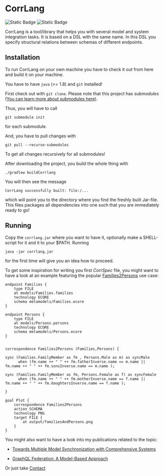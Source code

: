 # CorrLang 
![Static Badge](https://img.shields.io/badge/java-21-orange?logo=OpenJDK)
![Static Badge](https://img.shields.io/badge/gradle-8.10-green?logo=gradle&color=71C6BF)


CorrLang is a tool/library that helps you with several model and system integration tasks.
It is based on a DSL with the same name.
In this DSL you specify structural relations between schemas of different endpoints. 

## Installation

To run CorrLang on your own machine you have to check it out from here and build it on your machine.

You have to have `java` (>= 1.8) and `git` installed!

First check out with `git clone`.
Please note that this project has _submodules_ ([You can learn more about submodules here](https://git-scm.com/book/en/v2/Git-Tools-Submodules)).

Thus, you will have to call
```
git submodule init
```
for each submodule.

And, you have to pull changes with 
```
git pull --recurse-submodules
```
To get all changes recursively for all submodules!

After downloading the project, you build the whole thing with
```
./gradlew buildCorrlang
```

You will then see the message
```
CorrLang successfully built: file:/...
```

which will point you to the directory where you find the freshly built Jar-file.
This files packages all dependencies into one such that you are immediately ready to go!

## Running

Copy the `corrlang.jar` where you want to have it, optionally make a SHELL-script for it and it to your $PATH.
Running 
```
java -jar corrlang.jar
```
for the first time will give you an idea how to proceed.


To get some inspiration for writing you first _CorrSpec_ file, you might want to have a look at an example featuring the popular [Families2Persons](https://wiki.eclipse.org/ATL/Tutorials_-_Create_a_simple_ATL_transformation) use case: 
```
endpoint Families {
    type FILE
    at models/Families.families
    technology ECORE
    schema metamodels/Families.ecore
}

endpoint Persons {
    type FILE
    at models/Persons.persons
    technology ECORE
    schema metamodels/Persons.ecore
}


correspondence Families2Persons (Families,Persons) {

sync (Families.FamilyMember as fm , Persons.Male as m) as syncMale
      when (fm.name ++ " " ++ fm.fatherInverse.name == m.name ||  fm.name ++ " " ++ fm.sonsInverse.name == m.name );

sync (Families.FamilyMember as fm, Persons.Female as f) as syncFemale
	  when (fm.name ++ " " ++ fm.motherInverse.name == f.name ||  fm.name ++ " " ++ fm.daughtersInverse.name == f.name );

}

goal Plot {
    correspondence Families2Persons
    action SCHEMA
	technology PNG
	target FILE {
		at output/familiesAndPersons.png
	}
}
```

You might also want to have a look into my publications related to the topic:
* [Towards Multiple Model Synchronization with Comprehensive Systems
  ](https://link.springer.com/chapter/10.1007%2F978-3-030-45234-6_17)
    
* [GraphQL Federation: A Model-Based Approach
  ](http://www.jot.fm/contents/issue_2020_02/article18.html)
  
Or just take [Contact](https://www.hvl.no/person/?user=Patrick.Stunkel)

